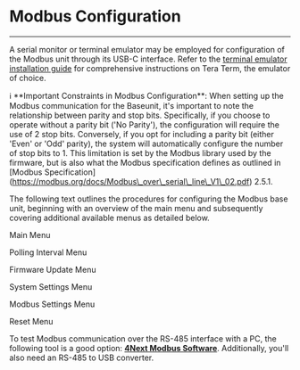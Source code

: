 # Modbus Configuration

***

A serial monitor or terminal emulator may be employed for configuration of the Modbus unit through its USB-C interface. Refer to the [terminal emulator installation guide](https://www.notion.so/Terminal-Emulator-4789627615584663a3c178696a03e517?pvs=21) for comprehensive instructions on Tera Term, the emulator of choice.

ℹ️ \*\*Important Constraints in Modbus Configuration\*\*: When setting up the Modbus communication for the Baseunit, it's important to note the relationship between parity and stop bits. Specifically, if you choose to operate without a parity bit ('No Parity'), the configuration will require the use of 2 stop bits. Conversely, if you opt for including a parity bit (either 'Even' or 'Odd' parity), the system will automatically configure the number of stop bits to 1. This limitation is set by the Modbus library used by the firmware, but is also what the Modbus specification defines as outlined in \[Modbus Specification]\(https://modbus.org/docs/Modbus\_over\_serial\_line\_V1\_02.pdf) 2.5.1.

The following text outlines the procedures for configuring the Modbus base unit, beginning with an overview of the main menu and subsequently covering additional available menus as detailed below.

Main Menu

Polling Interval Menu

Firmware Update Menu

System Settings Menu

Modbus Settings Menu

Reset Menu

To test Modbus communication over the RS-485 interface with a PC, the following tool is a good option: [**4Next Modbus Software**](https://www.4next.eu/en/prodotto/modbus-software/). Additionally, you'll also need an RS-485 to USB converter.

